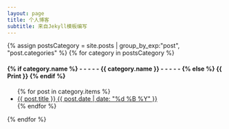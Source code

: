 ```yaml
---
layout: page
title: 个人博客
subtitle: 来自Jekyll模板编写
---
```

<div class="box12 div-shadow div-radius">
<div class="bg22"></div>
<div class="div-ai-center div-fd-column  div-stWidth">
<div class="mar-zero">
<img src="https://i.loli.net/2020/07/10/tW2fu3hFmGZVgJQ.jpg" alt="">
</div>
</div>

</div>
<div class="cs1 cs2 mar-zero div-shadow">
{% assign postsCategory = site.posts | group_by_exp:"post", "post.categories"  %}
{% for category in postsCategory %}
<h4 class="post-teaser__month">
<strong>
{% if category.name %} 
- - - - -  {{ category.name }} - - - - - 
{% else %} 
{{ Print }} 
{% endif %}
</strong>
</h4>
<ul class="list-posts">
{% for post in category.items %}
<li class="post-teaser">
<a href="{{ post.url | prepend: site.baseurl }}">
<span class="post-teaser__title">{{ post.title }}</span>
<span class="post-teaser__date">{{ post.date | date: "%d %B %Y" }}</span>
</a>
</li>
{% endfor %}
</ul>
{% endfor %}
</div>